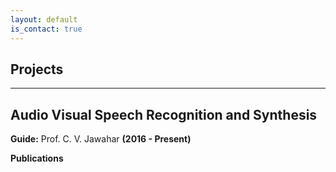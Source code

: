 ```yaml
---
layout: default
is_contact: true
---
```


## Projects

***

## Audio Visual Speech Recognition and Synthesis

**Guide:** Prof. C. V. Jawahar
**(2016 - Present)**





**Publications**
